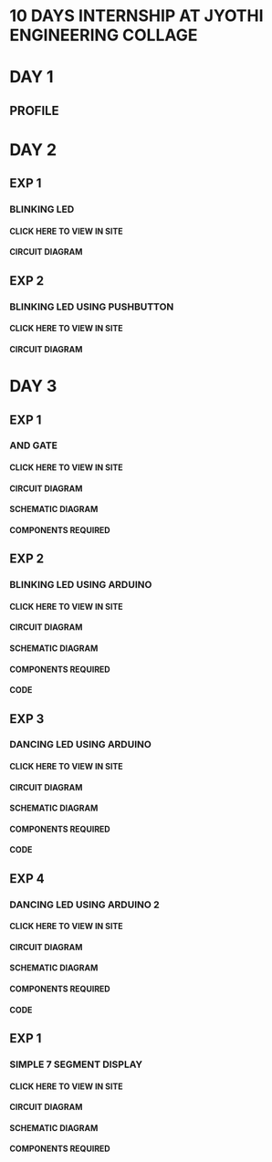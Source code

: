 # 10 DAYS INTERNSHIP AT JYOTHI ENGINEERING COLLAGE
# DAY 1
## PROFILE
# DAY 2
## EXP 1
### BLINKING LED
#### CLICK HERE TO VIEW IN SITE
#### CIRCUIT DIAGRAM 
## EXP 2
### BLINKING LED USING PUSHBUTTON 
#### CLICK HERE TO VIEW IN SITE
#### CIRCUIT DIAGRAM
# DAY 3
## EXP 1
### AND GATE
#### CLICK HERE TO VIEW IN SITE
#### CIRCUIT DIAGRAM
#### SCHEMATIC DIAGRAM
#### COMPONENTS REQUIRED
## EXP 2
### BLINKING LED USING ARDUINO
#### CLICK HERE TO VIEW IN SITE
#### CIRCUIT DIAGRAM
#### SCHEMATIC DIAGRAM
#### COMPONENTS REQUIRED
#### CODE
## EXP 3
### DANCING LED USING ARDUINO 
#### CLICK HERE TO VIEW IN SITE
#### CIRCUIT DIAGRAM
#### SCHEMATIC DIAGRAM
#### COMPONENTS REQUIRED
#### CODE
## EXP 4
### DANCING LED USING ARDUINO 2 
#### CLICK HERE TO VIEW IN SITE
#### CIRCUIT DIAGRAM
#### SCHEMATIC DIAGRAM
#### COMPONENTS REQUIRED
#### CODE
## EXP 1
### SIMPLE 7 SEGMENT DISPLAY
#### CLICK HERE TO VIEW IN SITE
#### CIRCUIT DIAGRAM
#### SCHEMATIC DIAGRAM
#### COMPONENTS REQUIRED
